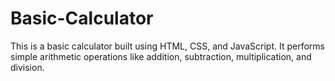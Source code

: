 # Basic-Calculator
This is a basic calculator built using HTML, CSS, and JavaScript. It performs simple arithmetic operations like addition, subtraction, multiplication, and division.
